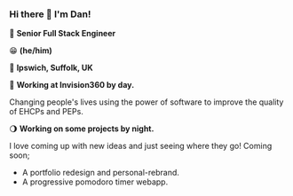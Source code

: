 ### Hi there 👋 I'm Dan!

👴 **Senior Full Stack Engineer**

😁 **(he/him)**

📍 **Ipswich, Suffolk, UK**

🚀 **Working at Invision360 by day.**

Changing people's lives using the power of software to improve the quality of EHCPs and PEPs.

🌖 **Working on some projects by night.**

I love coming up with new ideas and just seeing where they go! Coming soon;
- A portfolio redesign and personal-rebrand.
- A progressive pomodoro timer webapp.

<!--
**dan-sarracayo/dan-sarracayo** is a ✨ _special_ ✨ repository because its `README.md` (this file) appears on your GitHub profile.

Here are some ideas to get you started:

- 🔭 I’m currently working on ...
- 🌱 I’m currently learning ...
- 👯 I’m looking to collaborate on ...
- 🤔 I’m looking for help with ...
- 💬 Ask me about ...
- 📫 How to reach me: ...
- 😄 Pronouns: ...
- ⚡ Fun fact: ...
-->
